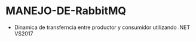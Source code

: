 # MANEJO-DE-RabbitMQ
* Dinamica de transferncia entre productor y consumidor utilizando .NET VS2017
